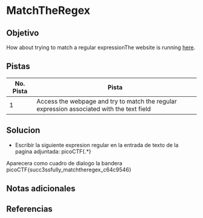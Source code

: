 # MatchTheRegex

## Objetivo
How about trying to match a regular expressionThe website is running [here](http://saturn.picoctf.net:58746/).

## Pistas

| No. Pista | Pista                                                                                     |
| --------- | ----------------------------------------------------------------------------------------- |
| 1         | Access the webpage and try to match the regular expression associated with the text field |



## Solucion
* Escribir la siguiente expresion regular en la entrada de texto de la pagina adjuntada:
picoCTF{.*}

Aparecera como cuadro de dialogo la bandera
picoCTF{succ3ssfully_matchtheregex_c64c9546}

## Notas adicionales

## Referencias